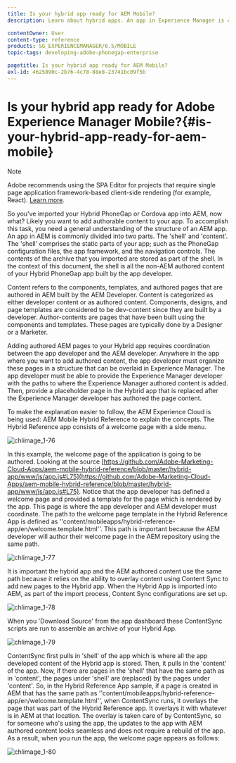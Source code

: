 ```yaml
---
title: Is your hybrid app ready for AEM Mobile?
description: Learn about hybrid apps. An app in Experience Manager is commonly divided into two parts. The 'shell' and 'content' and this page provides more insight on these topics.

contentOwner: User
content-type: reference
products: SG_EXPERIENCEMANAGER/6.5/MOBILE
topic-tags: developing-adobe-phonegap-enterprise

pagetitle: Is your hybrid app ready for AEM Mobile?
exl-id: 4625890c-2b76-4c78-88e8-23741bc09f5b
---
```

# Is your hybrid app ready for Adobe Experience Manager Mobile?{#is-your-hybrid-app-ready-for-aem-mobile}

>[!NOTE]
>
>Adobe recommends using the SPA Editor for projects that require single page application framework-based client-side rendering (for example, React). [Learn more](/help/sites-developing/spa-overview.md).

So you've imported your Hybrid PhoneGap or Cordova app into AEM, now what? Likely you want to add authorable content to your app. To accomplish this task, you need a general understanding of the structure of an AEM app. An app in AEM is commonly divided into two parts. The 'shell' and 'content'. The 'shell' comprises the static parts of your app; such as the PhoneGap configuration files, the app framework, and the navigation controls. The contents of the archive that you imported are stored as part of the shell. In the context of this document, the shell is all the non-AEM authored content of your Hybrid PhoneGap app built by the app developer.

Content refers to the components, templates, and authored pages that are authored in AEM built by the AEM Developer. Content is categorized as either developer content or as authored content. Components, designs, and page templates are considered to be dev-content since they are built by a developer. Author-contents are pages that have been built using the components and templates. These pages are typically done by a Designer or a Marketer.

Adding authored AEM pages to your Hybrid app requires coordination between the app developer and the AEM developer. Anywhere in the app where you want to add authored content, the app developer must organize these pages in a structure that can be overlaid in Experience Manager. The app developer must be able to provide the Experience Manager developer with the paths to where the Experience Manager authored content is added. Then, provide a placeholder page in the Hybrid app that is replaced after the Experience Manager developer has authored the page content.

To make the explanation easier to follow, the AEM Experience Cloud is being used: AEM Mobile Hybrid Reference to explain the concepts. The Hybrid Reference app consists of a welcome page with a side menu.

![chlimage_1-76](assets/chlimage_1-76.png)

In this example, the welcome page of the application is going to be authored. Looking at the source [https://github.com/Adobe-Marketing-Cloud-Apps/aem-mobile-hybrid-reference/blob/master/hybrid-app/www/js/app.js#L75](https://github.com/Adobe-Marketing-Cloud-Apps/aem-mobile-hybrid-reference/blob/master/hybrid-app/www/js/app.js#L75). Notice that the app developer has defined a welcome page and provided a template for the page which is rendered by the app. This page is where the app developer and AEM developer must coordinate. The path to the welcome page template in the Hybrid Reference App is defined as ''content/mobileapps/hybrid-reference-app/en/welcome.template.html''. This path is important because the AEM developer will author their welcome page in the AEM repository using the same path.

![chlimage_1-77](assets/chlimage_1-77.png)

It is important the hybrid app and the AEM authored content use the same path because it relies on the ability to overlay content using Content Sync to add new pages to the Hybrid app. When the Hybrid App is imported into AEM, as part of the import process, Content Sync configurations are set up.

![chlimage_1-78](assets/chlimage_1-78.png)

When you 'Download Source' from the app dashboard these ContentSync scripts are run to assemble an archive of your Hybrid App.

![chlimage_1-79](assets/chlimage_1-79.png)

ContentSync first pulls in 'shell' of the app which is where all the app developed content of the Hybrid app is stored. Then, it pulls in the 'content' of the app. Now, if there are pages in the 'shell' that have the same path as in 'content', the pages under 'shell' are (replaced) by the pages under 'content'. So, in the Hybrid Reference App sample, if a page is created in AEM that has the same path as ''content/mobileapps/hybrid-reference-app/en/welcome.template.html'', when ContentSync runs, it overlays the page that was part of the Hybrid Reference app. It overlays it with whatever is in AEM at that location. The overlay is taken care of by ContentSync, so for someone who's using the app, the updates to the app with AEM authored content looks seamless and does not require a rebuild of the app. As a result, when you run the app, the welcome page appears as follows:

![chlimage_1-80](assets/chlimage_1-80.png)
